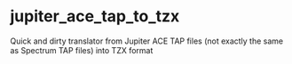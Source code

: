 # jupiter_ace_tap_to_tzx
Quick and dirty translator from Jupiter ACE TAP files (not exactly the same as Spectrum TAP files) into TZX format

